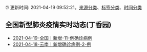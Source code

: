 :alarm_clock: 更新时间: 2021-04-19 09:52:21。[来源分类](../README.md)、[标签分类](../TAGS.md)、[时间分类](../TIMELINE.md)

## 全国新型肺炎疫情实时动态(丁香园)




- [2021-04-19-全国｜新增-11-例确诊病例](http://app.cctv.com/special/cportal/detail/arti/index.html?id=ArtiGRAwPr3h6X5gDX4ePJEo210419&isfromapp=1) 
- [2021-04-18-云南｜新增确诊病例-2-例](http://app.cctv.com/special/cportal/detail/arti/index.html?id=ArtiZADzL3Jzb8lgtBRJ8HJw210419&isfromapp=1) 
